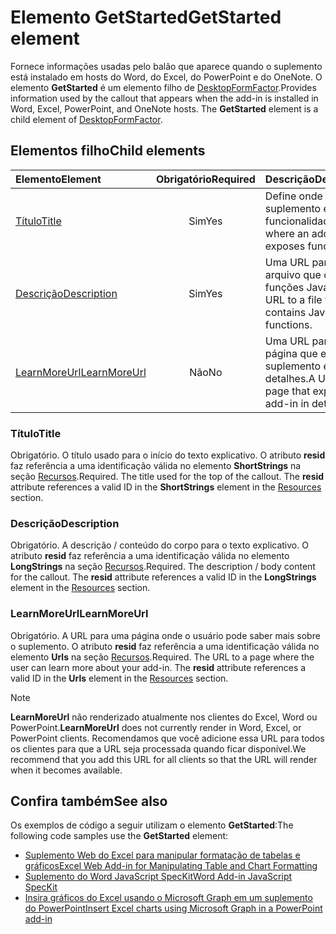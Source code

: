 # <a name="getstarted-element"></a><span data-ttu-id="d99a9-101">Elemento GetStarted</span><span class="sxs-lookup"><span data-stu-id="d99a9-101">GetStarted element</span></span>

<span data-ttu-id="d99a9-p101">Fornece informações usadas pelo balão que aparece quando o suplemento está instalado em hosts do Word, do Excel, do PowerPoint e do OneNote. O elemento **GetStarted** é um elemento filho de [DesktopFormFactor](desktopformfactor.md).</span><span class="sxs-lookup"><span data-stu-id="d99a9-p101">Provides information used by the callout that appears when the add-in is installed in Word, Excel, PowerPoint, and OneNote hosts. The **GetStarted** element is a child element of [DesktopFormFactor](desktopformfactor.md).</span></span>

## <a name="child-elements"></a><span data-ttu-id="d99a9-104">Elementos filho</span><span class="sxs-lookup"><span data-stu-id="d99a9-104">Child elements</span></span>

| <span data-ttu-id="d99a9-105">Elemento</span><span class="sxs-lookup"><span data-stu-id="d99a9-105">Element</span></span>                       | <span data-ttu-id="d99a9-106">Obrigatório</span><span class="sxs-lookup"><span data-stu-id="d99a9-106">Required</span></span> | <span data-ttu-id="d99a9-107">Descrição</span><span class="sxs-lookup"><span data-stu-id="d99a9-107">Description</span></span>                                        |
|:------------------------------|:--------:|:---------------------------------------------------|
| [<span data-ttu-id="d99a9-108">Título</span><span class="sxs-lookup"><span data-stu-id="d99a9-108">Title</span></span>](#title)               | <span data-ttu-id="d99a9-109">Sim</span><span class="sxs-lookup"><span data-stu-id="d99a9-109">Yes</span></span>      | <span data-ttu-id="d99a9-110">Define onde um suplemento expõe a funcionalidade.</span><span class="sxs-lookup"><span data-stu-id="d99a9-110">Defines where an add-in exposes functionality.</span></span>     |
| [<span data-ttu-id="d99a9-111">Descrição</span><span class="sxs-lookup"><span data-stu-id="d99a9-111">Description</span></span>](#description)   | <span data-ttu-id="d99a9-112">Sim</span><span class="sxs-lookup"><span data-stu-id="d99a9-112">Yes</span></span>      | <span data-ttu-id="d99a9-113">Uma URL para um arquivo que contém funções JavaScript.</span><span class="sxs-lookup"><span data-stu-id="d99a9-113">A URL to a file that contains JavaScript functions.</span></span>|
| [<span data-ttu-id="d99a9-114">LearnMoreUrl</span><span class="sxs-lookup"><span data-stu-id="d99a9-114">LearnMoreUrl</span></span>](#learnmoreurl) | <span data-ttu-id="d99a9-115">Não</span><span class="sxs-lookup"><span data-stu-id="d99a9-115">No</span></span>       | <span data-ttu-id="d99a9-116">Uma URL para uma página que explica o suplemento em detalhes.</span><span class="sxs-lookup"><span data-stu-id="d99a9-116">A URL to a page that explains the add-in in detail.</span></span>   |

### <a name="title"></a><span data-ttu-id="d99a9-117">Título</span><span class="sxs-lookup"><span data-stu-id="d99a9-117">Title</span></span> 

<span data-ttu-id="d99a9-p102">Obrigatório. O título usado para o início do texto explicativo. O atributo **resid** faz referência a uma identificação válida no elemento **ShortStrings** na seção [Recursos](resources.md).</span><span class="sxs-lookup"><span data-stu-id="d99a9-p102">Required. The title used for the top of the callout. The **resid** attribute references a valid ID in the **ShortStrings** element in the [Resources](resources.md) section.</span></span>

### <a name="description"></a><span data-ttu-id="d99a9-121">Descrição</span><span class="sxs-lookup"><span data-stu-id="d99a9-121">Description</span></span>

<span data-ttu-id="d99a9-p103">Obrigatório. A descrição / conteúdo do corpo para o texto explicativo. O atributo **resid** faz referência a uma identificação válida no elemento **LongStrings** na seção [Recursos](resources.md).</span><span class="sxs-lookup"><span data-stu-id="d99a9-p103">Required. The description / body content for the callout. The **resid** attribute references a valid ID in the **LongStrings** element in the [Resources](resources.md) section.</span></span>

### <a name="learnmoreurl"></a><span data-ttu-id="d99a9-125">LearnMoreUrl</span><span class="sxs-lookup"><span data-stu-id="d99a9-125">LearnMoreUrl</span></span>

<span data-ttu-id="d99a9-p104">Obrigatório. A URL para uma página onde o usuário pode saber mais sobre o suplemento. O atributo **resid** faz referência a uma identificação válida no elemento **Urls** na seção [Recursos](resources.md).</span><span class="sxs-lookup"><span data-stu-id="d99a9-p104">Required. The URL to a page where the user can learn more about your add-in. The **resid** attribute references a valid ID in the **Urls** element in the [Resources](resources.md) section.</span></span>

> [!NOTE]
> <span data-ttu-id="d99a9-129">**LearnMoreUrl** não renderizado atualmente nos clientes do Excel, Word ou PowerPoint.</span><span class="sxs-lookup"><span data-stu-id="d99a9-129">**LearnMoreUrl** does not currently render in Word, Excel, or PowerPoint clients.</span></span> <span data-ttu-id="d99a9-130">Recomendamos que você adicione essa URL para todos os clientes para que a URL seja processada quando ficar disponível.</span><span class="sxs-lookup"><span data-stu-id="d99a9-130">We recommend that you add this URL for all clients so that the URL will render when it becomes available.</span></span> 

## <a name="see-also"></a><span data-ttu-id="d99a9-131">Confira também</span><span class="sxs-lookup"><span data-stu-id="d99a9-131">See also</span></span>

<span data-ttu-id="d99a9-132">Os exemplos de código a seguir utilizam o elemento **GetStarted**:</span><span class="sxs-lookup"><span data-stu-id="d99a9-132">The following code samples use the **GetStarted** element:</span></span>

* [<span data-ttu-id="d99a9-133">Suplemento Web do Excel para manipular formatação de tabelas e gráficos</span><span class="sxs-lookup"><span data-stu-id="d99a9-133">Excel Web Add-in for Manipulating Table and Chart Formatting</span></span>](https://github.com/OfficeDev/Excel-Add-in-JavaScript-SalesTracker)
* [<span data-ttu-id="d99a9-134">Suplemento do Word JavaScript SpecKit</span><span class="sxs-lookup"><span data-stu-id="d99a9-134">Word Add-in JavaScript SpecKit</span></span>](https://github.com/OfficeDev/Word-Add-in-JS-SpecKit)
* [<span data-ttu-id="d99a9-135">Insira gráficos do Excel usando o Microsoft Graph em um suplemento do PowerPoint</span><span class="sxs-lookup"><span data-stu-id="d99a9-135">Insert Excel charts using Microsoft Graph in a PowerPoint add-in</span></span>](https://github.com/OfficeDev/PowerPoint-Add-in-Microsoft-Graph-ASPNET-InsertChart)
